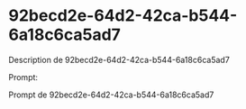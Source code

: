# 92becd2e-64d2-42ca-b544-6a18c6ca5ad7

Description de 92becd2e-64d2-42ca-b544-6a18c6ca5ad7

Prompt:

Prompt de 92becd2e-64d2-42ca-b544-6a18c6ca5ad7